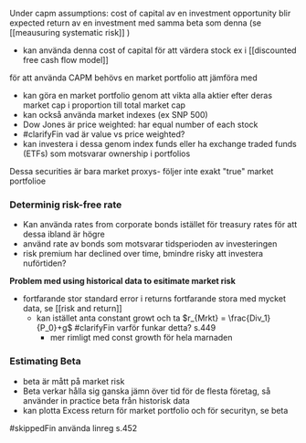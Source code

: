 
Under capm assumptions: cost of capital av en investment opportunity blir expected return av en investment med samma beta som denna (se [[meausuring systematic risk]] )
- kan använda denna cost of capital för att värdera stock ex i [[discounted free cash flow model]]


för att använda CAPM behövs en market portfolio att jämföra med
- kan göra en market portfolio genom att vikta alla aktier efter deras market cap i proportion till total market cap
- kan också använda market indexes (ex SNP 500)
- Dow Jones är price weighted: har equal number of each stock
- #clarifyFin vad är value vs price weighted?
- kan investera i dessa genom index funds eller ha exchange traded funds (ETFs) som motsvarar ownership i portfolios

Dessa securities är bara market proxys- följer inte exakt "true" market portfolioe

### Determinig risk-free rate
- Kan använda rates from corporate bonds istället för treasury rates för att dessa ibland är högre
- använd rate av bonds som motsvarar tidsperioden av investeringen
- risk premium har declined over time, bmindre risky att investera nuförtiden?

**Problem med using historical data to esitimate market risk**
- fortfarande stor standard error i returns fortfarande stora med mycket data, se [[risk and return]]
	- kan istället anta constant growt och ta $r_{Mrkt} = \frac{Div_1}{P_0}+g$ #clarifyFin varför funkar detta? s.449
		- mer rimligt med const growth för hela marnaden

### Estimating Beta
- beta är mått på market risk
- Beta verkar hålla sig ganska jämn över tid för de flesta företag, så använder in practice beta från historisk data
- kan plotta Excess return för market portfolio och för securityn, se beta

#skippedFin använda linreg s.452